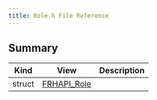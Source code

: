 ```yaml
---
title: Role.h File Reference
---
```


## Summary
| Kind | View | Description |
|------|------|-------------|
|struct|[FRHAPI_Role](/unreal-plugins/all/structfrhapi__role/#structFRHAPI__Role)||
